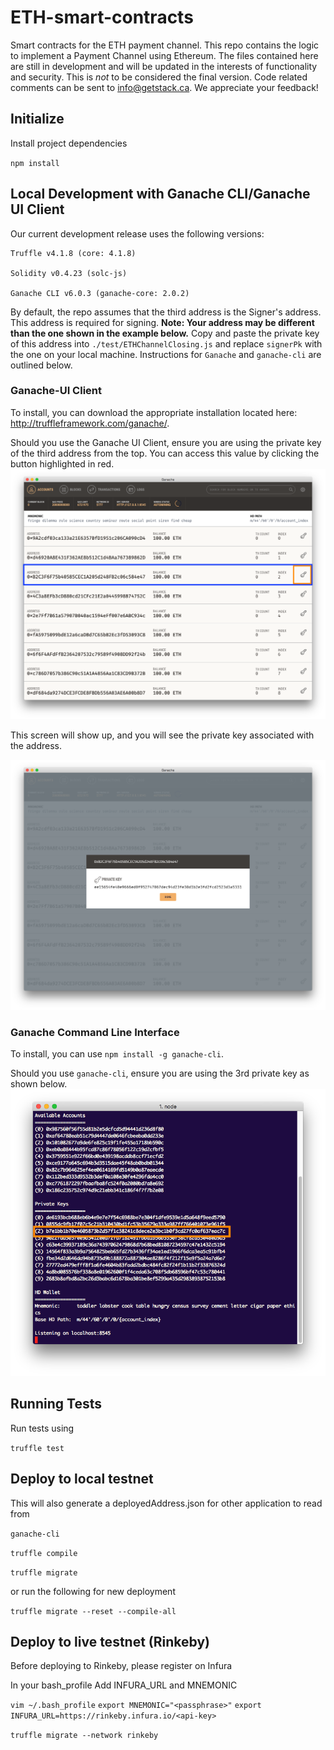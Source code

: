 # ETH-smart-contracts
Smart contracts for the ETH payment channel. This repo contains the logic to implement a Payment Channel using Ethereum. The files contained here are still in development and will be updated in the interests of functionality and security. This is *not* to be considered the final version. Code related comments can be sent to info@getstack.ca. We appreciate your feedback!

## Initialize

Install project dependencies

`npm install`   

## Local Development with Ganache CLI/Ganache UI Client

Our current development release uses the following versions: 
```
Truffle v4.1.8 (core: 4.1.8)

Solidity v0.4.23 (solc-js) 

Ganache CLI v6.0.3 (ganache-core: 2.0.2)
```

By default, the repo assumes that the third address is the Signer's address. This address is required for signing. **Note: Your address may be different than the one shown in the example below.** Copy and paste the private key of this address into `./test/ETHChannelClosing.js` and replace `signerPk` with the one on your local machine. Instructions for `Ganache` and `ganache-cli` are outlined below. 

### Ganache-UI Client  

To install, you can download the appropriate installation located here: http://truffleframework.com/ganache/. 

Should you use the Ganache UI Client, ensure you are using the private key of the third address from the top. You can access this value by clicking the button highlighted in red. 
![Ganache](./images/1_signerAddress.png)

This screen will show up, and you will see the private key associated with the address. 

![Ganache-cli](./images/2_privateKeyOfSigner.png)


### Ganache Command Line Interface 

To install, you can use `npm install -g ganache-cli`. 

Should you use `ganache-cli`, ensure you are using the 3rd private key as shown below. 
![Ganache-cli](./images/ganache-cli.png)


## Running Tests

Run tests using

`truffle test`

## Deploy to local testnet

This will also generate a deployedAddress.json for other application to read from

`ganache-cli`

`truffle compile`

`truffle migrate`

or run the following for new deployment

`truffle migrate --reset --compile-all`

## Deploy to live testnet (Rinkeby)

Before deploying to Rinkeby, please register on Infura

In your bash_profile Add INFURA_URL and MNEMONIC

`vim ~/.bash_profile`
`export MNEMONIC="<passphrase>"`
`export INFURA_URL=https://rinkeby.infura.io/<api-key>`

`truffle migrate --network rinkeby`
